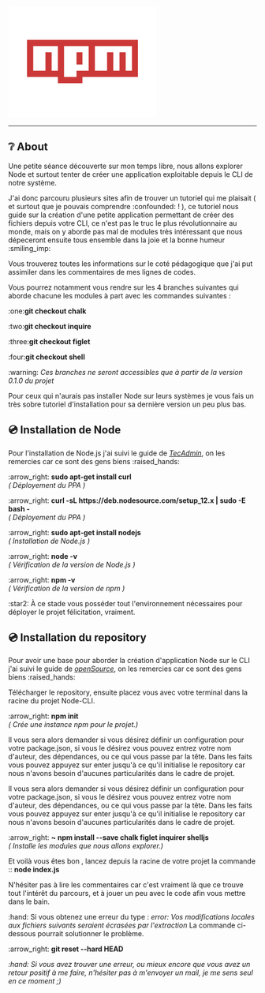 
<p align="center">

<img src="header.png"><hr>

</p>


##  :grey_question: About


<p> Une petite séance découverte sur mon temps libre, nous allons explorer Node et surtout tenter de créer une application exploitable depuis le CLI de notre système.</p>

<p> J'ai donc parcouru plusieurs sites afin de trouver un tutoriel qui me plaisait ( et surtout que je pouvais comprendre  :confounded: ! ), ce tutoriel nous guide sur la création d'une petite application permettant de créer des fichiers depuis votre CLI, ce n'est pas le truc le plus révolutionnaire au monde, mais on y aborde pas mal de modules très intéressant que nous dépeceront ensuite tous ensemble dans la joie et la bonne humeur  :smiling_imp: </p>


<p> Vous trouverez toutes les informations sur le coté pédagogique que j'ai put assimiler dans les commentaires de mes lignes de codes. </p>

<p> Vous pourrez notamment vous rendre sur les 4 branches suivantes qui aborde chacune les modules à part avec les commandes suivantes : </p> 

<p> :one:<b>git checkout chalk </b></p> 
<p> :two:<b>git checkout inquire</b></p> 
<p> :three:<b>git checkout figlet </b></p> 
<p> :four:<b>git checkout shell </b></p> 

<p> :warning: <em> Ces branches ne seront accessibles que à partir de la version 0.1.0 du projet </em></p>

<p> Pour ceux qui n'aurais pas installer Node sur leurs systèmes je vous fais un très sobre tutoriel d'installation pour sa dernière version un peu plus bas. </p>

##  :cd: Installation de Node

<p> Pour l'installation de Node.js j'ai suivi le guide de <a href="https://tecadmin.net/install-latest-nodejs-npm-on-ubuntu/" target="_blank"> <i>TecAdmin</i></a>, on les remercies car ce sont des gens biens  :raised_hands:</p>

<p>:arrow_right: <b>  sudo apt-get install curl </b><em><br>( Déployement du PPA )</em></p>

<p>:arrow_right: <b> curl -sL https://deb.nodesource.com/setup_12.x | sudo -E bash - </b><em><br>( Déployement du PPA  )</em></p>

<p>:arrow_right: <b> sudo apt-get install nodejs </b><em><br>( Installation de Node.js )</em></p>

<p>:arrow_right: <b> node -v  </b><em><br>( Vérification de la version de Node.js )</em></p>

<p>:arrow_right: <b> npm -v   </b><em><br>( Vérification de la version de npm )</em></p>

<p>  :star2: À ce stade vous posséder tout l'environnement nécessaires pour déployer le projet félicitation, vraiment. </p>


##  :cd: Installation du repository

<p> Pour avoir une base pour aborder la création d'application Node sur le CLI  j'ai suivi le guide de <a href="https://opensource.com/article/18/7/node-js-interactive-cli" target="_blank"> <i>openSource</i></a>, on les remercies car ce sont des gens biens  :raised_hands:</p>


<p> Télécharger le repository, ensuite placez vous avec votre terminal dans la racine du projet Node-CLI. </p>

<p>:arrow_right: <b> npm init </b><em><br>( Crée une instance npm pour le projet.)</em></p>


<p> Il vous sera alors demander si vous désirez définir un configuration pour votre package.json, si vous le désirez vous pouvez entrez votre nom d'auteur, des dépendances, ou ce qui vous passe par la tête. Dans les faits vous pouvez appuyez sur enter jusqu'à ce qu'il initialise le repository car nous n'avons besoin d'aucunes particularités dans le cadre de projet.</p>

<p> Il vous sera alors demander si vous désirez définir un configuration pour votre package.json, si vous le désirez vous pouvez entrez votre nom d'auteur, des dépendances, ou ce qui vous passe par la tête. Dans les faits vous pouvez appuyez sur enter jusqu'à ce qu'il initialise le repository car nous n'avons besoin d'aucunes particularités dans le cadre de projet. </p>


<p>:arrow_right: <b> ~ npm install --save chalk figlet inquirer shelljs </b><em><br>( Installe les modules que nous allons explorer.)</em></p>

<p> Et voilà vous êtes bon , lancez depuis la racine de votre projet la commande :: <b> node index.js </b> </p>

<p> N'hésiter pas à lire les commentaires car c'est vraiment là que ce trouve tout l'intérêt du parcours, et à jouer un peu avec le code afin vous mettre dans le bain. </p>

<p>:hand: Si vous obtenez une erreur du type : <em> error: Vos modifications locales aux fichiers suivants seraient écrasées par l'extraction </em> La commande ci-dessous pourrait solutionner le problème. </p>

<p>:arrow_right: <b>  git reset --hard HEAD </b><em></p>

<p> :hand: Si vous avez trouver une erreur, ou mieux encore que vous avez un retour positif à me faire, n'hésiter pas à m'envoyer un mail, je me sens seul en ce moment ;) </p>

